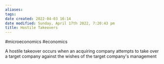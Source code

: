 ```yaml
---
aliases: 
tags: 
date created: 2022-04-03 16:14
date modified: Sunday, April 17th 2022, 7:20:43 pm
title: Hostile Takeovers
---
```


#microeconomics #economics

A hostile takeover occurs when an acquiring company attempts to take over a target company against the wishes of the target company's management